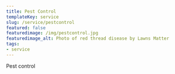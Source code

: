 ```yaml
---
title: Pest Control
templateKey: service
slug: /service/pestcontrol
featured: false
featuredimage: /img/pestcontrol.jpg
featuredimage_alt: Photo of red thread disease by Lawns Matter
tags:
- service
---
```

Pest control